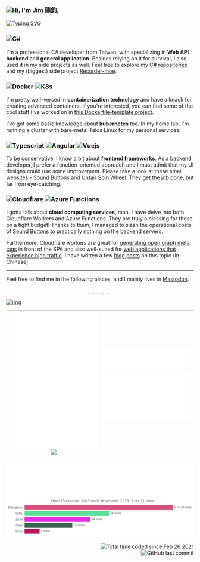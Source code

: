 ### <img src="https://media.giphy.com/media/hvRJCLFzcasrR4ia7z/giphy.gif" width=40 />Hi, I'm Jim 陳鈞,

[![Typing SVG](https://readme-typing-svg.demolab.com/?lines=hailing+from+Taiwan!;a+professional+C%23+developer.;an+advocate+for+open+source.;familiar+with+Docker.;know+a+bit+about+frontend+frameworks.;have+several+cloud+computing+development+experiences.&width=600&pause=1000)](https://git.io/typing-svg)

### ![C#](https://img.shields.io/badge/C%23-239120?style=for-the-badge&logo=csharp&logoColor=white) 

I'm a professional C# developer from Taiwan, with specializing in **Web API backend** and **general application**. Besides relying on it for survival, I also used it in my side projects as well. Feel free to explore my [C# repositories](https://github.com/jim60105?tab=repositories&q=&type=&language=c%23&sort=) and my (biggest) side project [Recorder-moe](https://github.com/Recorder-moe).

### ![Docker](https://img.shields.io/badge/Docker-2CA5E0?style=for-the-badge&logo=docker&logoColor=white) ![K8s](https://img.shields.io/badge/kubernetes-326ce5.svg?&style=for-the-badge&logo=kubernetes&logoColor=white)

I'm pretty well-versed in **containerization technology** and have a knack for creating advanced containers. If you're interested, you can find some of the cool stuff I've worked on in [this Dockerfile-template project](https://github.com/jim60105/Dockerfile-template).

I've got some basic knowledge about **kubernetes** too. In my home lab, I'm running a cluster with bare-metal Talos Linux for my personal services.

### ![Typescript](https://img.shields.io/badge/TypeScript-007ACC?style=for-the-badge&logo=typescript&logoColor=white) ![Angular](https://img.shields.io/badge/Angular-DD0031?style=for-the-badge&logo=angular&logoColor=white) ![Vuejs](https://img.shields.io/badge/Vue%20js-35495E?style=for-the-badge&logo=vuedotjs&logoColor=4FC08D)

To be conservative, I know a bit about **frontend frameworks**. As a backend developer, I prefer a function-oriented approach and I must admit that my UI designs could use some improvement. Please take a look at these small websites - [Sound Buttons](https://github.com/sound-buttons) and [Unfair Spin Wheel](https://github.com/jim60105/UnfairSpinWheel). They get the job done, but far from eye-catching.

### ![Cloudflare](https://img.shields.io/badge/Cloudflare-F38020?style=for-the-badge&logo=Cloudflare&logoColor=white) ![Azure Functions](https://img.shields.io/badge/Azure_Functions-0062AD?style=for-the-badge&logo=azure-functions&logoColor=white)

I gotta talk about **cloud computing services**, man. I have delve into both Cloudflare Workers and Azure Functions. They are truly a blessing for those on a tight budget! Thanks to them, I managed to slash the operational costs of [Sound Buttons](https://github.com/sound-buttons/sound-buttons_upload-backend) to practically nothing on the backend servers.

Furthermore, Cloudflare workers are great for [generating open graph meta tags](https://github.com/Recorder-moe/OpenGraphTagBuilder) in front of the SPA and also well-suited for [web applications that experience high traffic](https://github.com/jim60105/simple-poll-system). I have written a few [blog posts](https://blog.maki0419.com/search/label/Cloudflare) on this topic (in Chinese).

<hr>

Feel free to find me in the following places, and I mainly lives in [Mastodon](https://liker.social/@jim60105).

<p align='center'>
    <a href="http://blog.maki0419.com" target="_blank" rel="noopener noreferrer">
        <img src="https://github.com/jim60105/jim60105/raw/master/images/social/blogger.png" width="80px" alt="">
    </a>&nbsp;
    <a rel="me" href="https://liker.social/@jim60105" target="_blank" rel="noopener">
        <img src="https://github.com/jim60105/jim60105/raw/master/images/social/mastodon.png" width="80px" alt="">
    </a>&nbsp;
    <a href="https://www.facebook.com/jim60105/" target="_blank" rel="noopener noreferrer">
        <img src="https://github.com/jim60105/jim60105/raw/master/images/social/facebook.png" width="80px" alt="">
    </a>&nbsp;
    <a href="https://x.com/jim60105" target="_blank" rel="noopener noreferrer">
        <img src="https://github.com/jim60105/jim60105/raw/master/images/social/x.png" width="80px" alt="">
    </a>
    <a href="https://github.com/jim60105" target="_blank" rel="noopener noreferrer">
        <img src="https://github.com/jim60105/jim60105/raw/master/images/social/github.png" width="80px" alt="">
    </a>&nbsp;
    <a href="https://liker.land/jim60105" target="_blank" rel="noopener noreferrer">
        <img src="https://github.com/jim60105/jim60105/raw/master/images/social/likecoin.png" width="80px" alt="">
    </a>&nbsp;
    <a href="https://go-find.me/jim60105" target="_blank" rel="noopener noreferrer">
        <img src="https://github.com/jim60105/jim60105/raw/master/images/social/gofind.png" width="80px" alt="">
    </a>
</p>

[![img](https://github.com/jim60105/jim60105/raw/master/images/banner.png)](https://blog.maki0419.com/2020/03/niz-atom68-micro82.html)

<!-- prettier-ignore -->
<table>
<thead>
<tr>
<th width="500px"><img src="https://github.com/jim60105/jim60105/raw/master/images/metrics/base-metrics.svg"/><br><img src="https://github.com/jim60105/jim60105/raw/master/images/metrics/achievements.svg" /></th>
<th width="500px"><a href="https://github.com/jim60105?tab=repositories"><img src="https://github.com/jim60105/jim60105/raw/master/images/metrics/activity-metrics.svg"/><br><img src="https://github.com/jim60105/jim60105/raw/master/images/metrics/habits-metrics.svg" /></a><a href="https://blog.maki0419.com/"><img src="https://github.com/jim60105/jim60105/raw/master/images/metrics/blog.svg" /></a></th>
</tr>
</thead>
<tbody>
</tbody>
</table>

<p align='center'>
<img src="https://github.com/jim60105/jim60105/raw/master/images/metrics/wakatime.svg" /><br>
<img src="https://github.com/jim60105/jim60105/raw/master/images/stat.svg"/>
</p>
<p align='right'>
    <a href="https://wakatime.com/@9646c960-8448-40df-9125-0c72a729c33c" title="Total time coded since Feb 26 2021"><img src="https://wakatime.com/badge/user/9646c960-8448-40df-9125-0c72a729c33c.svg" alt="Total time coded since Feb 26 2021" /></a><br>
    <img alt="GitHub last commit" src="https://img.shields.io/github/last-commit/jim60105/jim60105?label=Last%20Update&style=flat-square">
</p>
